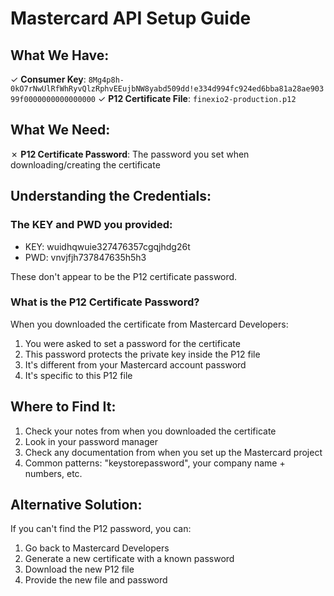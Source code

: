 # Mastercard API Setup Guide

## What We Have:
✓ **Consumer Key**: `8Mg4p8h-0kO7rNwUlRfWhRyvQlzRphvEEujbNW8yabd509dd!e334d994fc924ed6bba81a28ae90399f0000000000000000`
✓ **P12 Certificate File**: `finexio2-production.p12`

## What We Need:
✗ **P12 Certificate Password**: The password you set when downloading/creating the certificate

## Understanding the Credentials:

### The KEY and PWD you provided:
- KEY: wuidhqwuie327476357cgqjhdg26t
- PWD: vnvjfjh737847635h5h3

These don't appear to be the P12 certificate password. 

### What is the P12 Certificate Password?
When you downloaded the certificate from Mastercard Developers:
1. You were asked to set a password for the certificate
2. This password protects the private key inside the P12 file
3. It's different from your Mastercard account password
4. It's specific to this P12 file

## Where to Find It:
1. Check your notes from when you downloaded the certificate
2. Look in your password manager
3. Check any documentation from when you set up the Mastercard project
4. Common patterns: "keystorepassword", your company name + numbers, etc.

## Alternative Solution:
If you can't find the P12 password, you can:
1. Go back to Mastercard Developers
2. Generate a new certificate with a known password
3. Download the new P12 file
4. Provide the new file and password